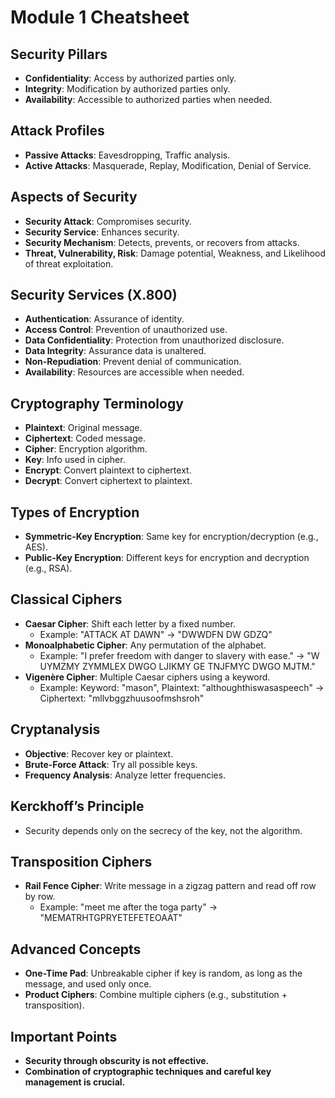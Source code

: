 # Module 1 Cheatsheet

## Security Pillars
- **Confidentiality**: Access by authorized parties only.
- **Integrity**: Modification by authorized parties only.
- **Availability**: Accessible to authorized parties when needed.

## Attack Profiles
- **Passive Attacks**: Eavesdropping, Traffic analysis.
- **Active Attacks**: Masquerade, Replay, Modification, Denial of Service.

## Aspects of Security
- **Security Attack**: Compromises security.
- **Security Service**: Enhances security.
- **Security Mechanism**: Detects, prevents, or recovers from attacks.
- **Threat, Vulnerability, Risk**: Damage potential, Weakness, and Likelihood of threat exploitation.

## Security Services (X.800)
- **Authentication**: Assurance of identity.
- **Access Control**: Prevention of unauthorized use.
- **Data Confidentiality**: Protection from unauthorized disclosure.
- **Data Integrity**: Assurance data is unaltered.
- **Non-Repudiation**: Prevent denial of communication.
- **Availability**: Resources are accessible when needed.

## Cryptography Terminology
- **Plaintext**: Original message.
- **Ciphertext**: Coded message.
- **Cipher**: Encryption algorithm.
- **Key**: Info used in cipher.
- **Encrypt**: Convert plaintext to ciphertext.
- **Decrypt**: Convert ciphertext to plaintext.

## Types of Encryption
- **Symmetric-Key Encryption**: Same key for encryption/decryption (e.g., AES).
- **Public-Key Encryption**: Different keys for encryption and decryption (e.g., RSA).

## Classical Ciphers
- **Caesar Cipher**: Shift each letter by a fixed number.
  - Example: "ATTACK AT DAWN" -> "DWWDFN DW GDZQ"
- **Monoalphabetic Cipher**: Any permutation of the alphabet.
  - Example: "I prefer freedom with danger to slavery with ease." -> "W UYMZMY ZYMMLEX DWGO LJIKMY GE TNJFMYC DWGO MJTM."
- **Vigenère Cipher**: Multiple Caesar ciphers using a keyword.
  - Example: Keyword: "mason", Plaintext: "althoughthiswasaspeech" -> Ciphertext: "mllvbggzhuusoofmshsroh"

## Cryptanalysis
- **Objective**: Recover key or plaintext.
- **Brute-Force Attack**: Try all possible keys.
- **Frequency Analysis**: Analyze letter frequencies.

## Kerckhoff’s Principle
- Security depends only on the secrecy of the key, not the algorithm.

## Transposition Ciphers
- **Rail Fence Cipher**: Write message in a zigzag pattern and read off row by row.
  - Example: "meet me after the toga party" -> "MEMATRHTGPRYETEFETEOAAT"

## Advanced Concepts
- **One-Time Pad**: Unbreakable cipher if key is random, as long as the message, and used only once.
- **Product Ciphers**: Combine multiple ciphers (e.g., substitution + transposition).

## Important Points
- **Security through obscurity is not effective.**
- **Combination of cryptographic techniques and careful key management is crucial.**
